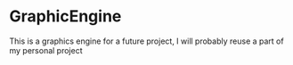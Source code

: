 GraphicEngine
=============

This is a graphics engine for a future project,
I will probably reuse a part of my personal project


